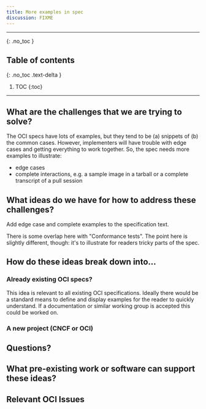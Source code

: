 ```yaml
---
title: More examples in spec
discussion: FIXME
---
```


---

{: .no_toc }

## Table of contents
{: .no_toc .text-delta }

1. TOC
{:toc}

---

## What are the challenges that we are trying to solve?

The OCI specs have lots of examples, but they tend to be (a) snippets of (b)
the common cases. However, implementers will have trouble with edge cases and
getting everything to work together. So, the spec needs more examples to illustrate:

* edge cases
* complete interactions, e.g. a sample image in a tarball or a complete transcript of a pull session

## What ideas do we have for how to address these challenges?

Add edge case and complete examples to the specification text.

There is some overlap here with "Conformance tests". The point here is
slightly different, though: it's to illustrate for readers tricky parts of the
spec.

## How do these ideas break down into...

### Already existing OCI specs?
This idea is relevant to all existing OCI specifications. Ideally there would be a standard means to define and display examples for the reader to quickly understand. If a documentation or similar working group is accepted this could be worked on.

### A new project (CNCF or OCI)


## Questions?


## What pre-existing work or software can support these ideas?

## Relevant OCI Issues
